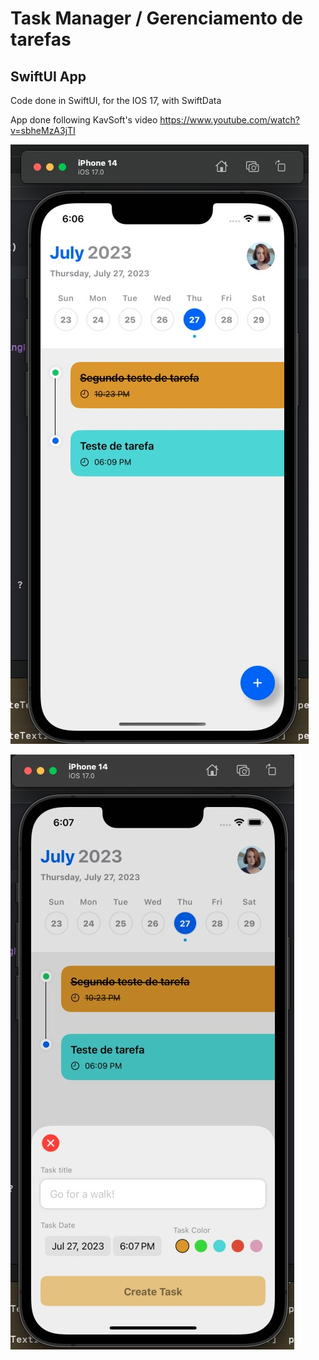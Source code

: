# Task Manager / Gerenciamento de tarefas

## SwiftUI App
Code done in SwiftUI, for the IOS 17, with SwiftData

App done following KavSoft's video
https://www.youtube.com/watch?v=sbheMzA3jTI


![Screenshot](screenshots/home.jpeg)


![Screenshot](screenshots/adding_task.jpeg)
